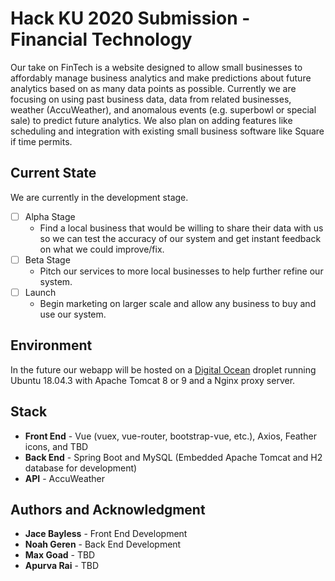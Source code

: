 # Hack KU 2020 Submission - Financial Technology

Our take on FinTech is a website designed to allow small businesses to affordably manage business analytics and make predictions about future analytics based on as many data points as possible. Currently we are focusing on using past business data, data from related businesses, weather (AccuWeather), and anomalous events (e.g. superbowl or special sale) to predict future analytics. We also plan on adding features like scheduling and integration with existing small business software like Square if time permits.

## Current State
We are currently in the development stage.
- [ ] Alpha Stage
    - Find a local business that would be willing to share their data with us so we can test the accuracy of our system and get instant feedback on what we could improve/fix.
- [ ] Beta Stage
    - Pitch our services to more local businesses to help further refine our system.
- [ ] Launch
    - Begin marketing on larger scale and allow any business to buy and use our system.

## Environment
In the future our webapp will be hosted on a [Digital Ocean](http://digitalocean.com) droplet running Ubuntu 18.04.3 with Apache Tomcat 8 or 9 and a Nginx proxy server.

## Stack

- **Front End** - Vue (vuex, vue-router, bootstrap-vue, etc.), Axios, Feather icons, and TBD
- **Back End** - Spring Boot and MySQL (Embedded Apache Tomcat and H2 database for development)
- **API** - AccuWeather

## Authors and Acknowledgment
- **Jace Bayless** - Front End Development  
- **Noah Geren** - Back End Development  
- **Max Goad** - TBD
- **Apurva Rai** - TBD

